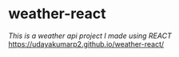 # weather-react

_This is a weather api project I made using REACT_
https://udayakumarp2.github.io/weather-react/
